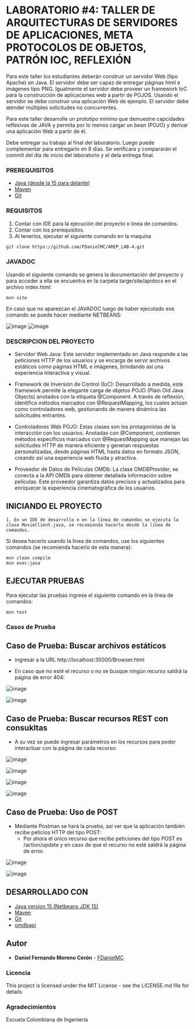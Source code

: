 # LABORATORIO #4:  TALLER DE ARQUITECTURAS DE SERVIDORES DE APLICACIONES, META PROTOCOLOS DE OBJETOS, PATRÓN IOC, REFLEXIÓN

Para este taller los estudiantes deberán construir un servidor Web (tipo Apache) en Java. El servidor debe ser capaz de entregar páginas html e imágenes tipo PNG. Igualmente el servidor debe proveer un framework IoC para la construcción de aplicaciones web a partir de POJOS. Usando el servidor se debe construir una aplicación Web de ejemplo. El servidor debe atender múltiples solicitudes no concurrentes.

Para este taller desarrolle un prototipo mínimo que demuestre capcidades reflexivas de JAVA y permita por lo menos cargar un bean (POJO) y derivar una aplicación Web a partir de él. 

Debe entregar su trabajo al final del laboratorio. Luego puede complementar para entregarlo en 8 días. Se verificara y compararán el commit del día de inicio del laboratorio y el dela entrega final.

### PREREQUISITOS

* [Java (desde la 15 para delante)](https://www.oracle.com/co/java/technologies/downloads/) 
* [Maven](https://maven.apache.org/download.cgi) 
* [Git](https://git-scm.com/downloads) 

### REQUISITOS

1. Contar con IDE para la ejecución del proyecto o línea de comandos.
2. Contar con los prerequisitos.
3. Al tenerlos, ejecutar el siguiente comando en la maquina

```bash
git clone https://github.com/FDanielMC/AREP_LAB-4.git
```

### JAVADOC
Usando el siguiente comando se genera la documentación del proyecto y para acceder a ella se encuentra en la carpeta targe/site/apidocs en el archivo index.html: 
```
mvn site
```
En caso que no aparezcan el JAVADOC luego de haber ejecutado ese comando se puede hacer mediante NETBEANS:

![image](https://github.com/FDanielMC/AREP_LAB-2/assets/123689924/c8aee78f-38c4-4a63-ad28-016ee38f8598)
![image](https://github.com/FDanielMC/AREP_LAB-2/assets/123689924/839db2ca-8927-4eb3-b217-057808a54ed0)

### DESCRIPCION DEL PROYECTO

* Servidor Web Java: Este servidor implementado en Java responde a las peticiones HTTP de los usuarios y se encarga de servir archivos estáticos como páginas HTML e imágenes, brindando así una experiencia interactiva y visual.

* Framework de Inversión de Control (IoC): Desarrollado a medida, este framework permite la elegante carga de objetos POJO (Plain Old Java Objects) anotados con la etiqueta @Component. A través de reflexión, identifica métodos marcados con @RequestMapping, los cuales actúan como controladores web, gestionando de manera dinámica las solicitudes entrantes.

* Controladores Web POJO: Estas clases son los protagonistas de la interacción con los usuarios. Anotadas con @Component, contienen métodos específicos marcados con @RequestMapping que manejan las solicitudes HTTP de manera eficiente y generan respuestas personalizadas, desde páginas HTML hasta datos en formato JSON, creando así una experiencia web fluida y atractiva.

* Proveedor de Datos de Películas OMDb: La clase OMDBProvider, se conecta a la API OMDb para obtener detallada información sobre películas. Este proveedor garantiza datos precisos y actualizados para enriquecer la experiencia cinematográfica de los usuarios.

## INICIANDO EL PROYECTO

```
1. En un IDE de desarrollo o en la línea de comandos se ejecuta la clase MovieClient.java, se recomienda hacerlo desde la línea de comandos. 
```

Si desea hacerlo usando la linea de comandos, use los siguientes comandos (se recomienda hacerlo de esta manera):
```
mvn clean compile
mvn exec:java
```

## EJECUTAR PRUEBAS

Para ejecutar las pruebas ingrese el siguiente comando en la línea de comandos:
```
mvn test
```

### Casos de Prueba

  ## Caso de Prueba: Buscar archivos estáticos
  * ingresar a la URL http://localhost:35000/Browser.html
    

  * En caso que no esté el recurso o no se busque ningún recurso saldrá la página de error 404:


![image](https://github.com/FDanielMC/AREP_LAB-3/assets/123689924/5d3c45d0-0b91-4224-b69f-1517fffa42e7)

![image](https://github.com/FDanielMC/AREP_LAB-3/assets/123689924/8f0825fe-113e-4f59-bf11-d69044f5ebe7)

  ## Caso de Prueba: Buscar recursos REST con consukltas
  * A su vez se puede ingresar parámetros en los recursos para poder interactuar con la página de cada recurso:

![image](https://github.com/FDanielMC/AREP_LAB-3/assets/123689924/c5b2fb2c-0f3d-40ba-83bd-e6f7f20c1804)

![image](https://github.com/FDanielMC/AREP_LAB-3/assets/123689924/394f3523-1787-40c8-a720-8fa0a61e2ad7)

![image](https://github.com/FDanielMC/AREP_LAB-3/assets/123689924/cea8296b-43cc-4769-8182-f00fd668abb7)

![image](https://github.com/FDanielMC/AREP_LAB-3/assets/123689924/43ed16ec-1ad2-4d81-bb89-5c823549b8ef)

  ## Caso de Prueba: Uso de POST
  * Mediante Postman se hará la prueba, así ver que la aplicación también recibe peticios HTTP del tipo POST:
      - Por ahora el único recurso que recibe peticiones del tipo POST es /action/update y en caso de que el recurso no esté saldrá la página de error. 

![image](https://github.com/FDanielMC/AREP_LAB-3/assets/123689924/0e58b30c-2e27-45e9-a726-163606f98e2b)

![image](https://github.com/FDanielMC/AREP_LAB-3/assets/123689924/ce08fae5-a180-41fa-9e8b-b250894c7210)

## DESARROLLADO CON

* [Java version 15 (Netbeans JDK 15)](https://www.oracle.com/co/java/technologies/downloads/)
* [Maven](https://maven.apache.org/download.cgi)
* [Git](https://git-scm.com/downloads)
* [omdbapi](https://www.omdbapi.com)

## Autor

* **Daniel Fernando Moreno Cerón** - [FDanielMC](https://github.com/FDanielMC)

### Licencia

This project is licensed under the MIT License - see the LICENSE.md file for details

### Agradecimientos

Escuela Colombiana de Ingeniería

